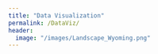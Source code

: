 ```yaml
---
title: "Data Visualization"
permalink: /DataViz/
header:
  image: "/images/Landscape_Wyoming.png"
---
```

